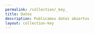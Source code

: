 ```yaml
---
permalink: /collection/_key_
title: Datos
description: Publicamos datos abiertos
layout: collection-key
---
```


